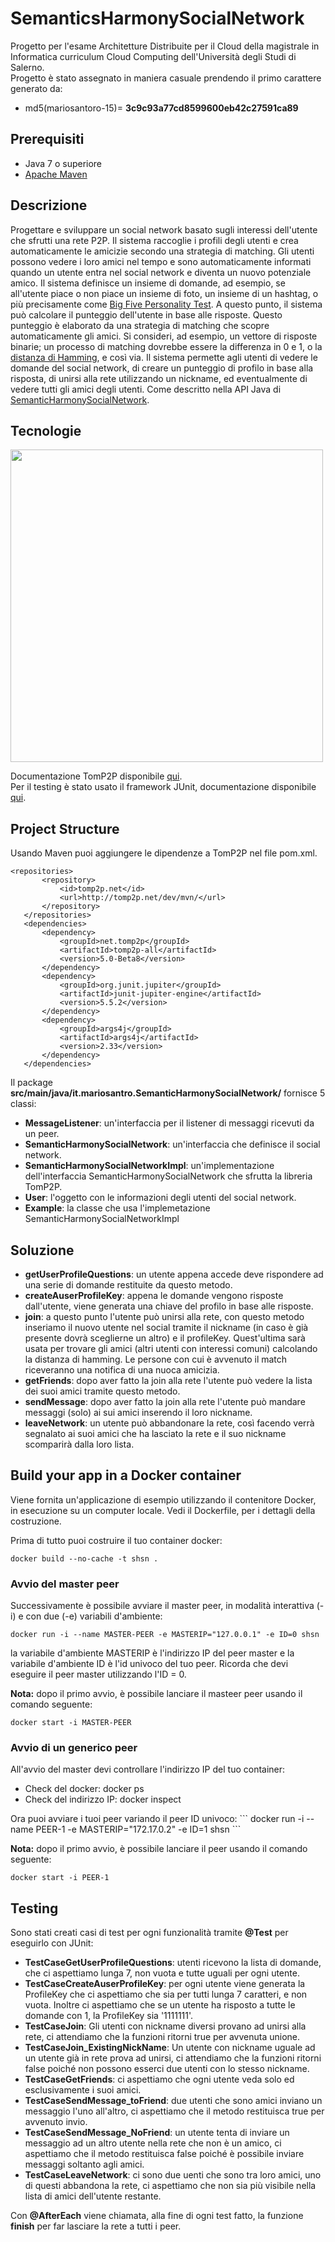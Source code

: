 # SemanticsHarmonySocialNetwork
Progetto per l'esame Architetture Distribuite per il Cloud della magistrale in Informatica curriculum Cloud Computing dell'Università degli Studi di Salerno.<br>
Progetto è stato assegnato in maniera casuale prendendo il primo carattere generato da: <br> 
  - md5(mariosantoro-15)= <b>3c9c93a77cd8599600eb42c27591ca89</b>
## Prerequisiti
<ul>
  <li>Java 7 o superiore</li>
  <li><a href="https://maven.apache.org/">Apache Maven</a></li>
 </ul>

## Descrizione
Progettare e sviluppare un social network basato sugli interessi dell'utente che sfrutti una rete P2P. Il sistema raccoglie i profili degli utenti e crea automaticamente le amicizie secondo una strategia di matching. Gli utenti possono vedere i loro amici nel tempo e sono automaticamente informati quando un utente entra nel social network e diventa un nuovo potenziale amico. Il sistema definisce un insieme di domande, ad esempio, se all'utente piace o non piace un insieme di foto, un insieme di un hashtag, o più precisamente come <a href="https://it.wikipedia.org/wiki/Big_Five_(psicologia)">Big Five Personality Test</a>. A questo punto, il sistema può calcolare il punteggio dell'utente in base alle risposte. Questo punteggio è elaborato da una strategia di matching che scopre automaticamente gli amici. Si consideri, ad esempio, un vettore di risposte binarie; un processo di matching dovrebbe essere la differenza in 0 e 1, o la <a href="https://it.wikipedia.org/wiki/Distanza_di_Hamming">distanza di Hamming</a>, e così via. Il sistema permette agli utenti di vedere le domande del social network, di creare un punteggio di profilo in base alla risposta, di unirsi alla rete utilizzando un nickname, ed eventualmente di vedere tutti gli amici degli utenti. Come descritto nella API Java di <a href="https://github.com/spagnuolocarmine/distributedsystems_class_2020/blob/master/homework/SemanticHarmonySocialNetwork.java"> SemanticHarmonySocialNetwork</a>.

## Tecnologie
<img align="center" height="500" src="https://github.com/mario-santoro/SemanticsHarmonySocialNetwork/blob/main/tecnologie.png?raw=true" >

 <p>Documentazione TomP2P disponibile <a href="https://tomp2p.net/doc/">qui</a>. 
  <br> Per il testing è stato usato il framework JUnit, documentazione disponibile <a href="https://junit.org/junit4/javadoc/latest/index.html">qui</a>.</p>

 ## Project Structure
 
<p>Usando Maven puoi aggiungere le dipendenze a TomP2P nel file pom.xml.</p>

 ```
<repositories>
		<repository>
			<id>tomp2p.net</id>
			<url>http://tomp2p.net/dev/mvn/</url>
		</repository>
	</repositories>
	<dependencies>
		<dependency>
			<groupId>net.tomp2p</groupId>
			<artifactId>tomp2p-all</artifactId>
			<version>5.0-Beta8</version>
		</dependency>
		<dependency>
			<groupId>org.junit.jupiter</groupId>
			<artifactId>junit-jupiter-engine</artifactId>
			<version>5.5.2</version>
		</dependency>
		<dependency>
			<groupId>args4j</groupId>
			<artifactId>args4j</artifactId>
			<version>2.33</version>
		</dependency>
	</dependencies>
```
<p> Il package <b>src/main/java/it.mariosantro.SemanticHarmonySocialNetwork/</b> fornisce 5 classi:</p>
 <ul>
	<li><b>MessageListener</b>: un'interfaccia per il listener di messaggi ricevuti da un peer.</li>
	<li><b>SemanticHarmonySocialNetwork</b>: un'interfaccia che definisce il social network.</li>
	<li><b>SemanticHarmonySocialNetworkImpl</b>: un'implementazione dell'interfaccia SemanticHarmonySocialNetwork che sfrutta la libreria TomP2P.</li>
	<li><b>User</b>: l'oggetto con le informazioni degli utenti del social network.</li>
	<li><b>Example</b>: la classe che usa l'implemetazione SemanticHarmonySocialNetworkImpl</li>
</ul>
 
 
 ## Soluzione
 <ul>
	<li><b>getUserProfileQuestions</b>: un utente appena accede deve rispondere ad una serie di domande restituite da questo metodo.</li>
	<li><b>createAuserProfileKey</b>: appena le domande vengono risposte dall'utente, viene generata una chiave del profilo in base alle risposte.</li>
	<li><b>join</b>: a questo punto l'utente può unirsi alla rete, con questo metodo inseriamo il nuovo utente nel social tramite il nickname (in caso è già presente dovrà sceglierne un altro) e il profileKey. Quest'ultima sarà usata per trovare gli amici (altri utenti con interessi comuni) calcolando la distanza di hamming. Le persone con cui è avvenuto il match riceveranno una notifica di una nuoca amicizia.</li>
	<li><b>getFriends</b>: dopo aver fatto la join alla rete l'utente può vedere la lista dei suoi amici tramite questo metodo.</li>
	<li><b>sendMessage</b>:  dopo aver fatto la join alla rete l'utente può mandare messaggi (solo) ai sui amici inserendo il loro nickname.</li>
	<li><b>leaveNetwork</b>: un utente può abbandonare la rete, così facendo verrà segnalato ai suoi amici che ha lasciato la rete e il suo nickname scomparirà dalla loro lista.</li> 
</ul>
 
 ## Build your app in a Docker container
 <p>Viene fornita un'applicazione di esempio utilizzando il contenitore Docker, in esecuzione su un computer locale. Vedi il Dockerfile, per i dettagli della costruzione.</p>
 <p>Prima di tutto puoi costruire il tuo container docker:</p>
 
 ```
 docker build --no-cache -t shsn .
 ```
### Avvio del master peer 
 
<p>Successivamente è possibile avviare il master peer, in modalità interattiva (-i) e con due (-e) variabili d'ambiente:</p>

 ```
docker run -i --name MASTER-PEER -e MASTERIP="127.0.0.1" -e ID=0 shsn
 ```
 
<p>la variabile d'ambiente MASTERIP è l'indirizzo IP del peer master e la variabile d'ambiente ID è l'id univoco del tuo peer. Ricorda che devi eseguire il peer master utilizzando l'ID = 0. </p> 

<b>Nota:</b> dopo il primo avvio, è possibile lanciare il masteer peer usando il comando seguente:   
```
docker start -i MASTER-PEER
```  

### Avvio di un generico peer
All'avvio del master devi controllare l'indirizzo IP del tuo container:
<ul>
	<li>Check del docker: docker ps</li>
	<li>Check del indirizzo IP: docker inspect <container ID></li>
</ul>
Ora puoi avviare i tuoi peer variando il peer ID univoco:
```
docker run -i --name PEER-1 -e MASTERIP="172.17.0.2" -e ID=1 shsn
```  

<b>Nota:</b> dopo il primo avvio, è possibile lanciare il peer usando il comando seguente:   
```
docker start -i PEER-1
```  
 ## Testing
 Sono stati creati casi di test per ogni funzionalità tramite <b>@Test</b> per eseguirlo con JUnit: 
 <ul>
	<li><b>TestCaseGetUserProfileQuestions</b>: utenti ricevono la lista di domande, che ci aspettiamo lunga 7, non vuota e tutte uguali per ogni utente.</li>
	<li><b>TestCaseCreateAuserProfileKey</b>: per ogni utente viene generata la ProfileKey che ci aspettiamo che sia per tutti lunga 7 caratteri, e non vuota. Inoltre ci aspettiamo che se un utente ha risposto a tutte le domande con 1, la ProfileKey sia '1111111'.</li>
	<li><b>TestCaseJoin</b>: Gli utenti con nickname diversi provano ad unirsi alla rete, ci attendiamo che la funzioni ritorni true per avvenuta unione.</li>
	<li><b>TestCaseJoin_ExistingNickName</b>: Un utente con nickname uguale ad un utente già in rete prova ad unirsi, ci attendiamo che la funzioni ritorni false poiché non possono esserci due utenti con lo stesso nickname.</li>
	<li><b>TestCaseGetFriends</b>: ci aspettiamo che ogni utente veda solo ed esclusivamente i suoi amici.</li>
	<li><b>TestCaseSendMessage_toFriend</b>: due utenti che sono amici inviano un messaggio l'uno all'altro, ci aspettiamo che il metodo restituisca true per avvenuto invio.</li>
	<li><b>TestCaseSendMessage_NoFriend</b>:  un utente tenta di inviare un messaggio ad un altro utente nella rete che non è un amico, ci aspettiamo che il metodo restituisca false poiché è possibile inviare messaggi soltanto agli amici.</li>
	<li><b>TestCaseLeaveNetwork</b>: ci sono due uenti che sono tra loro amici, uno di questi abbandona la rete, ci aspettiamo che non sia più visibile nella lista di amici dell'utente restante.</li> 
</ul>
 
Con <b>@AfterEach</b> viene chiamata, alla fine di ogni test fatto, la funzione <b>finish</b> per far lasciare la rete a tutti i peer.
  

